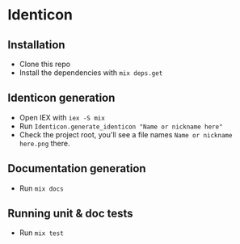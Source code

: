 # Identicon

## Installation
- Clone this repo
- Install the dependencies with `mix deps.get`

## Identicon generation
- Open IEX with `iex -S mix`
- Run `Identicon.generate_identicon "Name or nickname here"`
- Check the project root, you'll see a file names `Name or nickname here.png` there.

## Documentation generation
- Run `mix docs`

## Running unit & doc tests
- Run `mix test`
